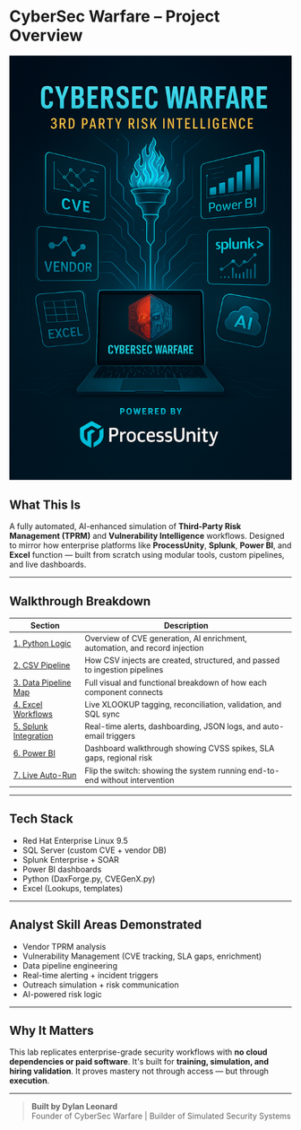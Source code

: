 # CyberSec Warfare – Project Overview

![CyberSec Warfare Overview](https://github.com/dylanleonard-1/Mission-statement-/blob/main/8E6467E0-E3F9-4F2D-A4E3-D1ABDF078C52.jpeg)

## What This Is  
A fully automated, AI-enhanced simulation of **Third-Party Risk Management (TPRM)** and **Vulnerability Intelligence** workflows. Designed to mirror how enterprise platforms like **ProcessUnity**, **Splunk**, **Power BI**, and **Excel** function — built from scratch using modular tools, custom pipelines, and live dashboards.

---

## Walkthrough Breakdown

| Section | Description |
|--------|-------------|
| [1. Python Logic](./sections/Python_Logic.md) | Overview of CVE generation, AI enrichment, automation, and record injection |
| [2. CSV Pipeline](./sections/CSV_Generation.md) | How CSV injects are created, structured, and passed to ingestion pipelines |
| [3. Data Pipeline Map](./sections/Data_Pipelines.md) | Full visual and functional breakdown of how each component connects |
| [4. Excel Workflows](./sections/Excel_Integration.md) | Live XLOOKUP tagging, reconciliation, validation, and SQL sync |
| [5. Splunk Integration](./sections/Splunk_Dashboards.md) | Real-time alerts, dashboarding, JSON logs, and auto-email triggers |
| [6. Power BI](./sections/PowerBI_Reporting.md) | Dashboard walkthrough showing CVSS spikes, SLA gaps, regional risk |
| [7. Live Auto-Run](./sections/Automation.md) | Flip the switch: showing the system running end-to-end without intervention |

---

## Tech Stack
- Red Hat Enterprise Linux 9.5
- SQL Server (custom CVE + vendor DB)
- Splunk Enterprise + SOAR
- Power BI dashboards
- Python (DaxForge.py, CVEGenX.py)
- Excel (Lookups, templates)

---

## Analyst Skill Areas Demonstrated
- Vendor TPRM analysis  
- Vulnerability Management (CVE tracking, SLA gaps, enrichment)  
- Data pipeline engineering  
- Real-time alerting + incident triggers  
- Outreach simulation + risk communication  
- AI-powered risk logic

---

## Why It Matters  
This lab replicates enterprise-grade security workflows with **no cloud dependencies or paid software**. It's built for **training, simulation, and hiring validation**. It proves mastery not through access — but through **execution**.

---

> **Built by Dylan Leonard**  
Founder of CyberSec Warfare | Builder of Simulated Security Systems  
